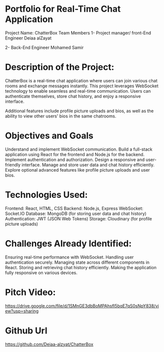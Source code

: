# Portfolio for Real-Time Chat Application
Project Name: ChatterBox
Team Members
1- Project manager/ front-End Engineer
Deiaa alZayat

2- Back-End Engineer
Mohamed Samir


# Description of the Project:
ChatterBox is a real-time chat application where users can join various chat rooms and exchange messages instantly. 
This project leverages WebSocket technology to enable seamless and real-time communication. Users can authenticate themselves, store chat history, and enjoy a responsive interface. 

Additional features include profile picture uploads and bios, as well as the ability to view other users' bios in the same chatrooms.

# Objectives and Goals
Understand and implement WebSocket communication.
Build a full-stack application using React for the frontend and Node.js for the backend.
Implement authentication and authorization.
Design a responsive and user-friendly interface.
Manage and store user data and chat history efficiently.
Explore optional advanced features like profile picture uploads and user bios.

# Technologies Used:
Frontend: React, HTML, CSS
Backend: Node.js, Express
WebSocket: Socket.IO
Database: MongoDB (for storing user data and chat history)
Authentication: JWT (JSON Web Tokens)
Storage: Cloudinary (for profile picture uploads)

# Challenges Already Identified:
Ensuring real-time performance with WebSocket.
Handling user authentication securely.
Managing state across different components in React.
Storing and retrieving chat history efficiently.
Making the application fully responsive on various devices.

# Pitch Video:
https://drive.google.com/file/d/1SMnGE3dbBoMPAhsfI5bqE7qS0sNpY838/view?usp=sharing

# Github Url
https://github.com/Deiaa-alzyat/ChatterBox
